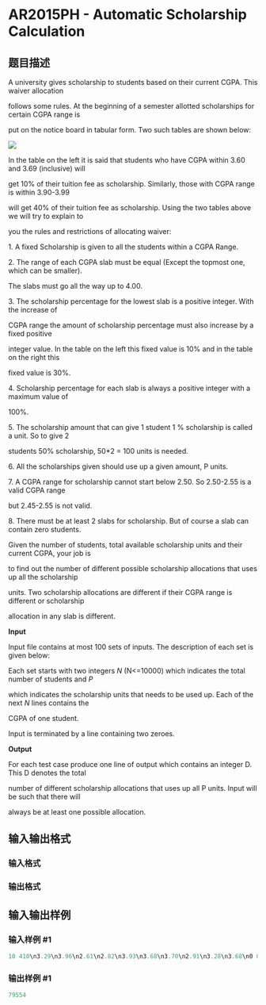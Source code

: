 # AR2015PH - Automatic Scholarship Calculation

## 题目描述

A university gives scholarship to students based on their current CGPA. This waiver allocation

follows some rules. At the beginning of a semester allotted scholarships for certain CGPA range is

put on the notice board in tabular form. Two such tables are shown below:

![](https://cdn.luogu.com.cn/upload/vjudge_pic/SP27342/32dbd3b116760f77e89c56fd6c731757740ba6d0.png)

In the table on the left it is said that students who have CGPA within 3.60 and 3.69 (inclusive) will

get 10% of their tuition fee as scholarship. Similarly, those with CGPA range is within 3.90-3.99

will get 40% of their tuition fee as scholarship. Using the two tables above we will try to explain to

you the rules and restrictions of allocating waiver:

1\. A fixed Scholarship is given to all the students within a CGPA Range.

2\. The range of each CGPA slab must be equal (Except the topmost one, which can be smaller).

The slabs must go all the way up to 4.00.

3\. The scholarship percentage for the lowest slab is a positive integer. With the increase of

CGPA range the amount of scholarship percentage must also increase by a fixed positive

integer value. In the table on the left this fixed value is 10% and in the table on the right this

fixed value is 30%.

4\. Scholarship percentage for each slab is always a positive integer with a maximum value of

100%.

5\. The scholarship amount that can give 1 student 1 % scholarship is called a unit. So to give 2

students 50% scholarship, 50\*2 = 100 units is needed.

6\. All the scholarships given should use up a given amount, P units.

7\. A CGPA range for scholarship cannot start below 2.50. So 2.50-2.55 is a valid CGPA range

but 2.45-2.55 is not valid.

8\. There must be at least 2 slabs for scholarship. But of course a slab can contain zero students.

Given the number of students, total available scholarship units and their current CGPA, your job is

to find out the number of different possible scholarship allocations that uses up all the scholarship

units. Two scholarship allocations are different if their CGPA range is different or scholarship

allocation in any slab is different.

**Input**

Input file contains at most 100 sets of inputs. The description of each set is given below:

Each set starts with two integers _N_ (N<=10000) which indicates the total number of students and _P_

which indicates the scholarship units that needs to be used up. Each of the next _N_ lines contains the

CGPA of one student.

Input is terminated by a line containing two zeroes.

**Output**

For each test case produce one line of output which contains an integer D. This D denotes the total

number of different scholarship allocations that uses up all P units. Input will be such that there will

always be at least one possible allocation.

## 输入输出格式

### 输入格式

### 输出格式

## 输入输出样例

### 输入样例 #1

```cpp
10 410\n3.29\n3.96\n2.61\n2.82\n3.93\n3.68\n3.70\n2.91\n3.28\n3.68\n0 0
```


### 输出样例 #1

```cpp
79554
```


